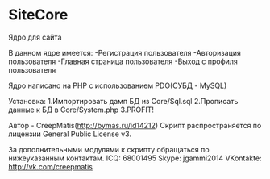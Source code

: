 # SiteCore
Ядро для сайта

В данном ядре имеется: 
-Регистрация пользователя
-Авторизация пользователя
-Главная страница пользователя
-Выход с профиля пользователя

Ядро написано на PHP с использованием PDO(СУБД - MySQL)

Установка:
1.Импортировать дамп БД из Core/Sql.sql
2.Прописать данные к БД в Core/System.php
3.PROFIT!

Автор - CreepMatis(http://bymas.ru/id14212)
Скрипт распространяется по лицензии General Public License v3.

За дополнительными модулями к скрипту обращаться по нижеуказанным контактам.
ICQ: 68001495
Skype: jgammi2014
VKontakte: http://vk.com/creepmatis

